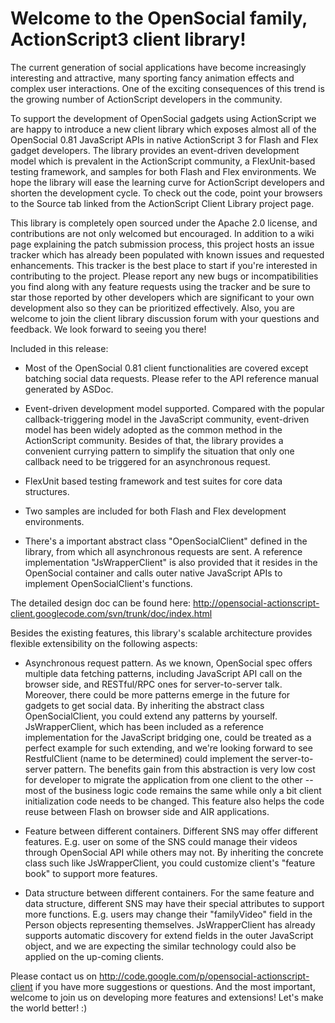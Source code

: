 # Welcome to the OpenSocial family, ActionScript3 client library! #

The current generation of social applications have become increasingly interesting and attractive, many sporting fancy animation effects and complex user interactions. One of the exciting consequences of this trend is the growing number of ActionScript developers in the community.

To support the development of OpenSocial gadgets using ActionScript we are happy to introduce a new client library which exposes almost all of the OpenSocial 0.81 JavaScript APIs in native ActionScript 3 for Flash and Flex gadget developers. The library provides an event-driven development model which is prevalent in the ActionScript community, a FlexUnit-based testing framework, and samples for both Flash and Flex environments. We hope the library will ease the learning curve for ActionScript developers and shorten the development cycle. To check out the code, point your browsers to the Source tab linked from the ActionScript Client Library project page.

This library is completely open sourced under the Apache 2.0 license, and contributions are not only welcomed but encouraged. In addition to a wiki page explaining the patch submission process, this project hosts an issue tracker which has already been populated with known issues and requested enhancements. This tracker is the best place to start if you're interested in contributing to the project. Please report any new bugs or incompatibilities you find along with any feature requests using the tracker and be sure to star those reported by other developers which are significant to your own development also so they can be prioritized effectively. Also, you are welcome to join the client library discussion forum with your questions and feedback. We look forward to seeing you there!

Included in this release:

  * Most of the OpenSocial 0.81 client functionalities are covered except batching social data requests. Please refer to the API reference manual generated by ASDoc.

  * Event-driven development model supported. Compared with the popular callback-triggering model in the JavaScript community, event-driven model has been widely adopted as the common method in the ActionScript community. Besides of that, the library provides a convenient currying pattern to simplify the situation that only one callback need to be triggered for an asynchronous request.

  * FlexUnit based testing framework and test suites for core data structures.

  * Two samples are included for both Flash and Flex development environments.

  * There's a important abstract class "OpenSocialClient" defined in the library, from which all asynchronous requests are sent. A reference implementation "JsWrapperClient" is also provided that it resides in the OpenSocial container and calls outer native JavaScript APIs to implement OpenSocialClient's functions.

The detailed design doc can be found here: http://opensocial-actionscript-client.googlecode.com/svn/trunk/doc/index.html

Besides the existing features, this library's scalable architecture provides flexible extensibility on the following aspects:

  * Asynchronous request pattern. As we known, OpenSocial spec offers multiple data fetching patterns, including JavaScript API call on the browser side, and RESTful/RPC ones for server-to-server talk. Moreover, there could be more patterns emerge in the future for gadgets to get social data. By inheriting the abstract class OpenSocialClient, you could extend any patterns by yourself. JsWrapperClient, which has been included as a reference implementation for the JavaScript bridging one, could be treated as a perfect example for such extending, and we're looking forward to see RestfulClient (name to be determined) could implement the server-to-server pattern. The benefits gain from this abstraction is very low cost for developer to migrate the application from one client to the other -- most of the business logic code remains the same while only a bit client initialization code needs to be changed. This feature also helps the code reuse between Flash on browser side and AIR applications.

  * Feature between different containers. Different SNS may offer different features. E.g. user on some of the SNS could manage their videos through OpenSocial API while others may not. By inheriting the concrete class such like JsWrapperClient, you could customize client's "feature book" to support more features.


  * Data structure between different containers. For the same feature and data structure, different SNS may have their special attributes to support more functions. E.g. users may change their "familyVideo" field in the Person objects representing themselves. JsWrapperClient has already supports automatic discovery for extend fields in the outer JavaScript object, and we are expecting the similar technology could also be applied on the up-coming clients.

Please contact us on http://code.google.com/p/opensocial-actionscript-client if you have more suggestions or questions. And the most important, welcome to join us on developing more features and extensions! Let's make the world better! :)